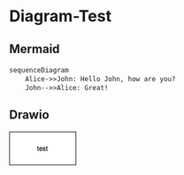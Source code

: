 # Diagram-Test

## Mermaid

```mermaid
sequenceDiagram
    Alice->>John: Hello John, how are you?
    John-->>Alice: Great!
```

## Drawio

![](./test.drawio.png)
